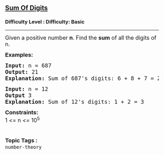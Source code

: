 <h2><a href="https://www.geeksforgeeks.org/problems/sum-of-digits1742/1?">Sum Of Digits</a></h2><h3>Difficulty Level : Difficulty: Basic</h3><hr><div class="problems_problem_content__Xm_eO"><p><span style="font-size: 18px;">Given a positive number <strong>n</strong>. Find the <strong>sum</strong> of all the digits of n.</span></p>
<p><span style="font-size: 18px;"><strong>Examples:</strong></span></p>
<pre><span style="font-size: 18px;"><strong>Input: </strong>n = 687<strong>
Output: </strong>21<strong>
Explanation: </strong>Sum of 687's digits: 6 + 8 + 7 = 21</span></pre>
<pre><span style="font-size: 18px;"><strong>Input: </strong>n = 12<strong>
Output </strong>3<strong>
Explanation: </strong>Sum of 12's digits: 1 + 2 = 3
</span></pre>
<p><span style="font-size: 18px;"><strong>Constraints:</strong><br>1 &lt;= n &lt;= 10<sup>5</sup></span></p></div><br><p><span style=font-size:18px><strong>Topic Tags : </strong><br><code>number-theory</code>&nbsp;